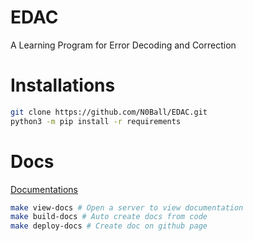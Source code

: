 # EDAC
A Learning Program for Error Decoding and Correction

# Installations

```sh
git clone https://github.com/N0Ball/EDAC.git
python3 -m pip install -r requirements
```

# Docs
[Documentations](https://n0ball.github.io/EDAC)

```sh
make view-docs # Open a server to view documentation
make build-docs # Auto create docs from code
make deploy-docs # Create doc on github page
```